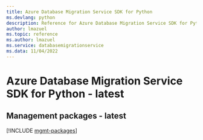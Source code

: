 ```yaml
---
title: Azure Database Migration Service SDK for Python
ms.devlang: python
description: Reference for Azure Database Migration Service SDK for Python
author: lmazuel
ms.topic: reference
ms.author: lmazuel
ms.service: databasemigrationservice
ms.data: 11/04/2022
---
```

# Azure Database Migration Service SDK for Python - latest

## Management packages - latest
[!INCLUDE [mgmt-packages](database-migration-service-mgmt-index.md)]